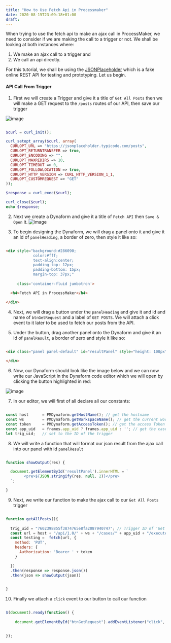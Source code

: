 ```yaml
---
title: "How to Use Fetch Api in Processmaker"
date: 2020-08-15T23:09:18+01:00
draft: 
---
```


When trying to use the fetch api to make an ajax call in ProcessMaker, we need to consider if we are making the call to a trigger or not. We shall be looking at both instances where: 
1. We make an ajax call to a trigger and 
2. We call an api directly.

For this tutorial, we shall be using the [JSONPlaceholder](https://jsonplaceholder.typicode.com/) which is a fake online REST API for testing and prototyping. 
Let us begin.

#### API Call From Trigger

1. First we will create a Trigger and give it a title of ```Get All Posts``` then we will make a GET request to the ```/posts``` routes of our API, then save our trigger

![image](https://user-images.githubusercontent.com/22425217/90324000-33141f80-df61-11ea-8ec4-9f98da2345eb.png)




```php

$curl = curl_init();

curl_setopt_array($curl, array(
  CURLOPT_URL => "https://jsonplaceholder.typicode.com/posts",
  CURLOPT_RETURNTRANSFER => true,
  CURLOPT_ENCODING => "",
  CURLOPT_MAXREDIRS => 10,
  CURLOPT_TIMEOUT => 0,
  CURLOPT_FOLLOWLOCATION => true,
  CURLOPT_HTTP_VERSION => CURL_HTTP_VERSION_1_1,
  CURLOPT_CUSTOMREQUEST => "GET"
));

$response = curl_exec($curl);

curl_close($curl);
echo $response;

```

2. Next we create a Dynaform and give it a title of ```Fetch API``` then ```Save & Open``` it.
![image](https://user-images.githubusercontent.com/22425217/90323294-5c2fb280-df57-11ea-9d67-abdf48c57796.png)


3. To begin designing the Dynaform, we will drag a panel onto it and give it an id of ```panelHeading```, a border of zero, then style it like so:

```html

<div style="background:#286090; 
            color:#fff; 
            text-align:center; 
            padding-top: 12px; 
            padding-bottom: 15px; 
            margin-top: 37px;" 
     
     class='container-fluid jumbotron'>

  <h4>Fetch API in ProcessMaker</h4>

</div>

```

4. Next, we will drag a button under the ```panelHeading``` and give it and id and name of ```btnGetRequest``` and a label of ```GET POSTS```. We will attach a click event to it later to be used to fetch our posts from the API.

5. Under the button, drag another panel onto the Dynaform and give it an id of ```panelResult```, a border of zero and style it like so:

```html

<div class="panel panel-default" id="resultPanel" style="height: 100px">
	
</div>

```

6. Now, our Dynaform should look like the image below and  we can now write our JavaScript in the Dynaform code editor which we will open by clicking the button highlighted in red:

![image](https://user-images.githubusercontent.com/22425217/90822421-50176c80-e32c-11ea-954c-6d96481709d3.png)


7. In our editor, we will first of all declare all our constants:


```javascript

const host 		= PMDynaform.getHostName(); // get the hostname
const ws 		= PMDynaform.getWorkspaceName(); // get the current workspace
const token 	= PMDynaform.getAccessToken(); // get the access Token
const app_uid 	= frames.app_uid ? frames.app_uid : ''; // get the case ID
let trig_uid; 	// set to the ID of the trigger

```

8. We will write a function that will format our json result from the ajax call into our panel with id ```panelResult```

```javascript

function showOutput(res) {

  document.getElementById('resultPanel').innerHTML = `
		<pre>${JSON.stringify(res, null, 2)}</pre>
  `;

}

```


9. Next, we write our function to make the ajax call to our ```Get All Posts``` trigger

```javascript

function getAllPosts(){
  
  trig_uid = "7602398855f3874765e8fa2087940747"; // Trigger ID of 'Get All Posts'
  const url = host + "/api/1.0/" + ws + "/cases/" + app_uid + "/execute-trigger/" + trig_uid;
  const testing =  fetch(url, {
    method: 'PUT',
    headers: {
      Authorization: 'Bearer ' + token
    }

  })
  .then(response => response.json())
  .then(json => showOutput(json))

 
}

```


10. Finally we attach a ```click``` event to our button to call our function

```javascript

$(document).ready(function() {
  
    document.getElementById("btnGetRequest").addEventListener("click", getAllPosts);

  
});

```